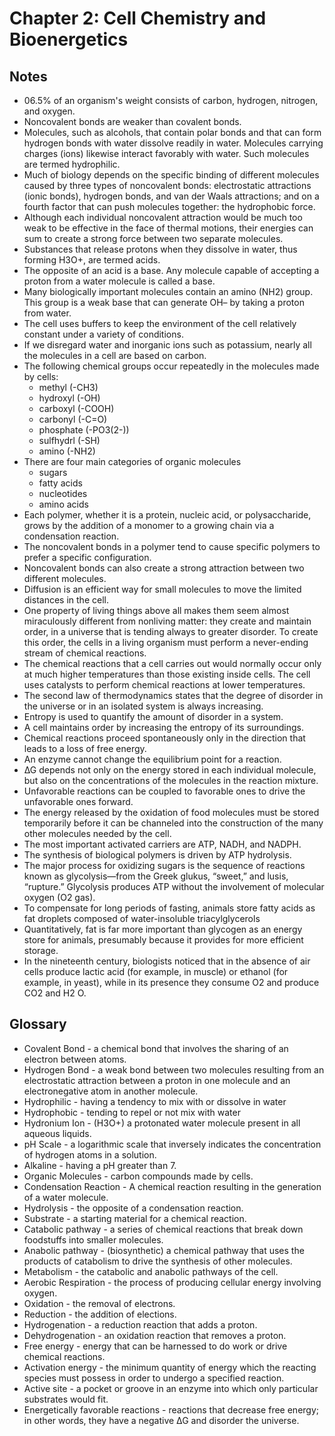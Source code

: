 # Chapter 2: Cell Chemistry and Bioenergetics

## Notes
- 06.5% of an organism's weight consists of carbon, hydrogen, nitrogen, and oxygen.
- Noncovalent bonds are weaker than covalent bonds.
- Molecules, such as alcohols, that contain polar bonds and that can form  hydrogen bonds with water dissolve readily in water. Molecules carrying charges (ions) likewise interact favorably with water. Such molecules are termed hydrophilic.
- Much of biology depends on the specific binding of different molecules caused by  three types of noncovalent bonds: electrostatic attractions (ionic bonds), hydrogen bonds, and van der Waals attractions; and on a fourth factor that can push  molecules together: the hydrophobic force.
- Although each individual noncovalent attraction would be much too weak to be effective in the face of thermal motions, their energies can sum to create a strong force between two separate molecules.
- Substances that release protons when they dissolve in water, thus forming  H3O+, are termed acids.
- The opposite of an acid is a base. Any molecule capable of accepting a proton  from a water molecule is called a base.
- Many biologically important molecules contain an amino (NH2) group. This group is a weak base that can generate OH– by taking a proton from water.
- The cell uses buffers to keep the environment of the cell relatively constant
under a variety of conditions.
- If we disregard water and inorganic ions such as potassium, nearly all the molecules in a cell are based on carbon.
- The following chemical groups occur repeatedly in the molecules made by cells:
  - methyl (-CH3)
  - hydroxyl (-OH)
  - carboxyl (-COOH)
  - carbonyl (-C=O)
  - phosphate (-PO3(2-))
  - sulfhydrl (-SH)
  - amino (-NH2)
- There are four main categories of organic molecules
  - sugars
  - fatty acids
  - nucleotides
  - amino acids
- Each polymer, whether it is a protein, nucleic acid, or polysaccharide, grows by the addition of a monomer to a growing
chain via a condensation reaction.
- The noncovalent bonds in a polymer tend to cause specific polymers to prefer
a specific configuration.
- Noncovalent bonds can also create a strong attraction between two different molecules.
- Diffusion is an efficient way for small molecules to move the limited distances in the cell.
- One property of living things above all makes them seem almost miraculously different from nonliving matter: they create and maintain order, in a universe that is tending always to greater disorder. To create this order, the cells in  a living organism must perform a never-ending stream of chemical reactions.
- The chemical reactions that a cell carries out would normally occur only at much  higher temperatures than those existing inside cells. The cell uses catalysts to perform chemical reactions at lower temperatures.
- The second law of thermodynamics states that the degree of disorder in the universe or in an isolated system is always increasing.
- Entropy is used to quantify the amount of disorder in a system.
- A cell maintains order by increasing the entropy of its surroundings.
- Chemical reactions proceed spontaneously only in the direction that leads to a loss of free energy.
- An enzyme cannot change the equilibrium point for a reaction.
- ∆G depends not only on the energy stored in each individual molecule, but also on the concentrations of the molecules in the reaction  mixture.
- Unfavorable reactions can be coupled to favorable ones to drive the unfavorable ones forward.
- The energy released by the oxidation of food molecules must be stored temporarily before it can be channeled into the construction of the many other molecules needed by the cell.
- The most important activated carriers are ATP, NADH, and NADPH.
- The synthesis of biological polymers is driven by ATP hydrolysis.
- The major process for oxidizing sugars is the sequence of reactions known as  glycolysis—from the Greek glukus, “sweet,” and lusis, “rupture.” Glycolysis produces ATP without the involvement of molecular oxygen (O2 gas).
- To compensate for long periods of fasting, animals store fatty acids as fat droplets composed of water-insoluble triacylglycerols
- Quantitatively, fat is far more important than glycogen as an energy store for  animals, presumably because it provides for more efficient storage.
- In the nineteenth century, biologists noticed that in the absence of air cells produce lactic acid (for example, in muscle) or ethanol (for example, in yeast), while  in its presence they consume O2 and produce CO2 and H2 O.

## Glossary
- Covalent Bond - a chemical bond that involves the sharing of an electron
between atoms.
- Hydrogen Bond - a weak bond between two molecules resulting from an
electrostatic attraction between a proton in one molecule and an
electronegative atom in another molecule.
- Hydrophilic - having a tendency to mix with or dissolve in water
- Hydrophobic - tending to repel or not mix with water
- Hydronium Ion - (H3O+) a protonated water molecule present in all aqueous liquids.
- pH Scale - a logarithmic scale that inversely indicates the concentration of
hydrogen atoms in a solution.
- Alkaline - having a pH greater than 7.
- Organic Molecules - carbon compounds made by cells.
- Condensation Reaction - A chemical reaction resulting in the generation of a water molecule.
- Hydrolysis - the opposite of a condensation reaction.
- Substrate - a starting material for a chemical reaction.
- Catabolic pathway - a series of chemical reactions that break down foodstuffs into smaller molecules.
- Anabolic pathway - (biosynthetic) a chemical pathway that uses the products of catabolism to drive the synthesis of other molecules.
- Metabolism - the catabolic and anabolic pathways of the cell.
- Aerobic Respiration - the process of producing cellular energy involving oxygen.
- Oxidation - the removal of electrons.
- Reduction - the addition of elections.
- Hydrogenation - a reduction reaction that adds a proton.
- Dehydrogenation - an oxidation reaction that removes a proton.
- Free energy - energy that can be harnessed to do work or drive chemical reactions.
- Activation energy - the minimum quantity of energy which the reacting species must possess in order to undergo a specified reaction.
- Active site - a pocket or groove in an enzyme into which only particular substrates would fit.
- Energetically favorable reactions - reactions that decrease free energy; in  other words, they have a negative ∆G and disorder the universe.
